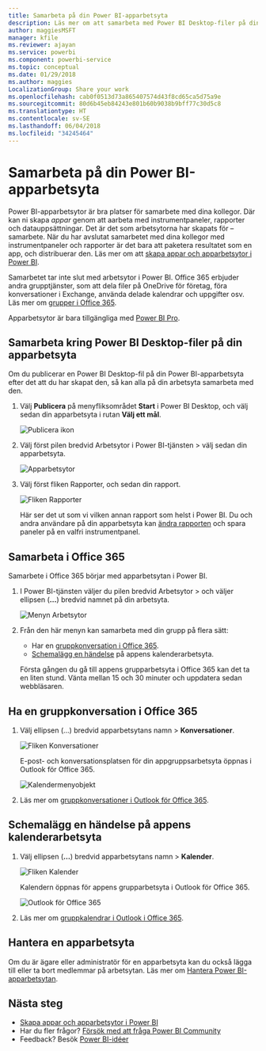 ```yaml
---
title: Samarbeta på din Power BI-apparbetsyta
description: Läs mer om att samarbeta med Power BI Desktop-filer på din apparbetsyta och med Office 365-tjänster som delar filer på OneDrive för företag, konversationer i Exchange, kalender och uppgifter.
author: maggiesMSFT
manager: kfile
ms.reviewer: ajayan
ms.service: powerbi
ms.component: powerbi-service
ms.topic: conceptual
ms.date: 01/29/2018
ms.author: maggies
LocalizationGroup: Share your work
ms.openlocfilehash: cab0f0513d73a865407574d43f8cd65ca5d75a9e
ms.sourcegitcommit: 80d6b45eb84243e801b60b9038b9bff77c30d5c8
ms.translationtype: HT
ms.contentlocale: sv-SE
ms.lasthandoff: 06/04/2018
ms.locfileid: "34245464"
---
```

# <a name="collaborate-in-your-power-bi-app-workspace"></a>Samarbeta på din Power BI-apparbetsyta
Power BI-apparbetsytor är bra platser för samarbete med dina kollegor. Där kan ni skapa *appar* genom att aarbeta med instrumentpaneler, rapporter och datauppsättningar. Det är det som arbetsytorna har skapats för – samarbete. När du har avslutat samarbetet med dina kollegor med instrumentpaneler och rapporter är det bara att paketera resultatet som en app, och distribuerar den. Läs mer om att [skapa appar och apparbetsytor i Power BI](service-create-distribute-apps.md). 

Samarbetet tar inte slut med arbetsytor i Power BI. Office 365 erbjuder andra grupptjänster, som att dela filer på OneDrive för företag, föra konversationer i Exchange, använda delade kalendrar och uppgifter osv. Läs mer om [grupper i Office 365](https://support.office.com/article/Create-a-group-in-Office-365-7124dc4c-1de9-40d4-b096-e8add19209e9).

Apparbetsytor är bara tillgängliga med [Power BI Pro](service-free-vs-pro.md).

## <a name="collaborate-on-power-bi-desktop-files-in-your-app-workspace"></a>Samarbeta kring Power BI Desktop-filer på din apparbetsyta
Om du publicerar en Power BI Desktop-fil på din Power BI-apparbetsyta efter det att du har skapat den, så kan alla på din arbetsyta samarbeta med den.

1. Välj **Publicera** på menyfliksområdet **Start** i Power BI Desktop, och välj sedan din apparbetsyta i rutan **Välj ett mål**.
   
    ![Publicera ikon](media/service-collaborate-power-bi-workspace/power-bi-group-publish-pbix.png)
2. Välj först pilen bredvid Arbetsytor i Power BI-tjänsten > välj sedan din apparbetsyta.
   
    ![Apparbetsytor](media/service-collaborate-power-bi-workspace/power-bi-workspace-nav-arrow.png)
3. Välj först fliken Rapporter, och sedan din rapport.
   
    ![Fliken Rapporter](media/service-collaborate-power-bi-workspace/power-bi-workspace-report.png)
   
    Här ser det ut som vi vilken annan rapport som helst i Power BI. Du och andra användare på din apparbetsyta kan [ändra rapporten](service-reports.md) och spara paneler på en valfri instrumentpanel.

## <a name="collaborate-in-office-365"></a>Samarbeta i Office 365
Samarbete i Office 365 börjar med apparbetsytan i Power BI.

1. I Power BI-tjänsten väljer du pilen bredvid Arbetsytor > och väljer ellipsen (**…**) bredvid namnet på din arbetsyta. 
   
   ![Menyn Arbetsytor](media/service-collaborate-power-bi-workspace/power-bi-app-ellipsis.png)
2. Från den här menyn kan samarbeta med din grupp på flera sätt: 
   
   * Har en [gruppkonversation i Office 365](service-collaborate-power-bi-workspace.md#have-a-group-conversation-in-office-365).
   * [Schemalägg en händelse](service-collaborate-power-bi-workspace.md#schedule-an-event-on-the-group-workspace-calendar) på appens kalenderarbetsyta.
   
   Första gången du gå till appens grupparbetsyta i Office 365 kan det ta en liten stund. Vänta mellan 15 och 30 minuter och uppdatera sedan webbläsaren.

## <a name="have-a-group-conversation-in-office-365"></a>Ha en gruppkonversation i Office 365
1. Välj ellipsen (...) bredvid apparbetsytans namn \> **Konversationer**. 
   
    ![Fliken Konversationer](media/service-collaborate-power-bi-workspace/power-bi-app-ellipsis.png)
   
   E-post- och konversationsplatsen för din appgruppsarbetsyta öppnas i Outlook för Office 365.
   
   ![Kalendermenyobjekt](media/service-collaborate-power-bi-workspace/pbi_grps_o365convo.png)
2. Läs mer om [gruppkonversationer i Outlook för Office 365](https://support.office.com/Article/Have-a-group-conversation-a0482e24-a769-4e39-a5ba-a7c56e828b22).

## <a name="schedule-an-event-on-the-apps-group-workspace-calendar"></a>Schemalägg en händelse på appens kalenderarbetsyta
1. Välj ellipsen (**…**) bredvid apparbetsytans namn \> **Kalender**. 
   
   ![Fliken Kalender](media/service-collaborate-power-bi-workspace/power-bi-app-ellipsis.png)
   
   Kalendern öppnas för appens grupparbetsyta i Outlook för Office 365.
   
   ![Outlook för Office 365](media/service-collaborate-power-bi-workspace/pbi_grps_o365_calendar.png)
2. Läs mer om [gruppkalendrar i Outlook i Office 365](https://support.office.com/Article/Add-edit-and-subscribe-to-group-events-0cf1ad68-1034-4306-b367-d75e9818376a).

## <a name="manage-an-app-workspace"></a>Hantera en apparbetsyta
Om du är ägare eller administratör för en apparbetsyta kan du också lägga till eller ta bort medlemmar på arbetsytan. Läs mer om [Hantera Power BI-apparbetsytan](service-manage-app-workspace-in-power-bi-and-office-365.md).

## <a name="next-steps"></a>Nästa steg
* [Skapa appar och apparbetsytor i Power BI](service-create-distribute-apps.md)
* Har du fler frågor? [Försök med att fråga Power BI Community](http://community.powerbi.com/)
* Feedback? Besök [Power BI-idéer](https://ideas.powerbi.com/forums/265200-power-bi)

